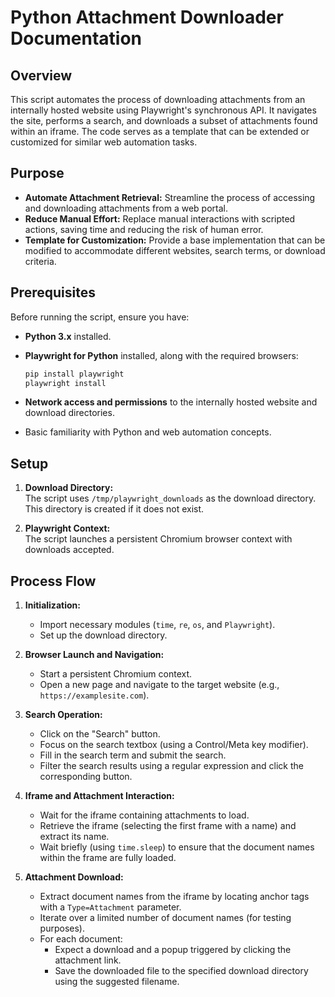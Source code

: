 # Python Attachment Downloader Documentation

## Overview

This script automates the process of downloading attachments from an internally hosted website using Playwright's synchronous API. It navigates the site, performs a search, and downloads a subset of attachments found within an iframe. The code serves as a template that can be extended or customized for similar web automation tasks.

## Purpose

- **Automate Attachment Retrieval:** Streamline the process of accessing and downloading attachments from a web portal.
- **Reduce Manual Effort:** Replace manual interactions with scripted actions, saving time and reducing the risk of human error.
- **Template for Customization:** Provide a base implementation that can be modified to accommodate different websites, search terms, or download criteria.

## Prerequisites

Before running the script, ensure you have:

- **Python 3.x** installed.
- **Playwright for Python** installed, along with the required browsers:

  ```bash
  pip install playwright
  playwright install
  ```

- **Network access and permissions** to the internally hosted website and download directories.
- Basic familiarity with Python and web automation concepts.

## Setup

1. **Download Directory:**  
   The script uses `/tmp/playwright_downloads` as the download directory. This directory is created if it does not exist.

2. **Playwright Context:**  
   The script launches a persistent Chromium browser context with downloads accepted.

## Process Flow

1. **Initialization:**
   - Import necessary modules (`time`, `re`, `os`, and `Playwright`).
   - Set up the download directory.

2. **Browser Launch and Navigation:**
   - Start a persistent Chromium context.
   - Open a new page and navigate to the target website (e.g., `https://examplesite.com`).

3. **Search Operation:**
   - Click on the "Search" button.
   - Focus on the search textbox (using a Control/Meta key modifier).
   - Fill in the search term and submit the search.
   - Filter the search results using a regular expression and click the corresponding button.

4. **Iframe and Attachment Interaction:**
   - Wait for the iframe containing attachments to load.
   - Retrieve the iframe (selecting the first frame with a name) and extract its name.
   - Wait briefly (using `time.sleep`) to ensure that the document names within the frame are fully loaded.

5. **Attachment Download:**
   - Extract document names from the iframe by locating anchor tags with a `Type=Attachment` parameter.
   - Iterate over a limited number of document names (for testing purposes).
   - For each document:
     - Expect a download and a popup triggered by clicking the attachment link.
     - Save the downloaded file to the specified download directory using the suggested filename.
